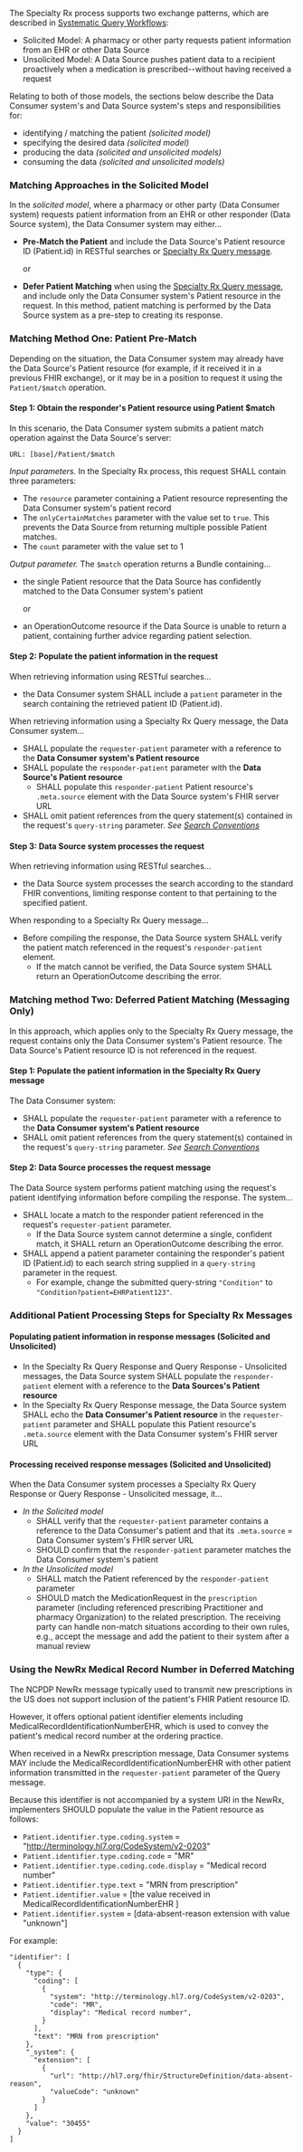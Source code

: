 ﻿The Specialty Rx process supports two exchange patterns, which are described in [Systematic Query Workflows](systematic-queries.html):

- Solicited Model: A pharmacy or other party requests patient information from an EHR or other Data Source
- Unsolicited Model: A Data Source pushes patient data to a recipient proactively when a medication is prescribed--without having received a request

Relating to both of those models, the sections below describe the Data Consumer system's and Data Source system's steps and responsibilities for: 

- identifying / matching the patient   *(solicited model)*
- specifying the desired data   *(solicited model)*
- producing the data   *(solicited and unsolicited models)*
- consuming the data   *(solicited and unsolicited models)*

<p></p>

### Matching Approaches in the Solicited Model

In the *solicited model*, where a pharmacy or other party (Data Consumer system) requests patient information from an EHR or other responder (Data Source system), the Data Consumer system may either...

- **Pre-Match the Patient** and include the Data Source's Patient resource ID  (Patient.id) in RESTful searches or [Specialty Rx Query message](StructureDefinition-specialty-rx-bundle-query.html).

  or

- **Defer Patient Matching** when using the [Specialty Rx Query message](StructureDefinition-specialty-rx-bundle-query.html), and include only the Data Consumer system's Patient resource in the request. In this method, patient matching is performed by the Data Source system as a pre-step to creating its response.

<p></p>

### Matching Method One: Patient Pre-Match

Depending on the situation, the Data Consumer system may already have the Data Source's Patient resource (for example, if it received it in a previous FHIR exchange), or it may be in a position to request it using the `Patient/$match` operation.

#### Step 1: Obtain the responder's Patient resource using Patient $match

In this scenario, the Data Consumer system submits a patient match operation against the Data Source's server: 

`URL: [base]/Patient/$match`

*Input parameters.*  In the Specialty Rx process, this request SHALL contain three parameters:

- The `resource` parameter containing a Patient resource representing the Data Consumer system's patient record
- The `onlyCertainMatches` parameter with the value set to `true`. This prevents the Data Source from returning multiple possible Patient matches.
- The `count` parameter with the value set to 1

*Output parameter.*  The `$match` operation returns a Bundle containing...

- the single Patient resource that the Data Source has confidently matched to the Data Consumer system's patient

  or 

- an OperationOutcome resource if the Data Source is unable to return a patient, containing further advice regarding patient selection.

#### Step 2: Populate the patient information in the request

When retrieving information using RESTful searches...
- the Data Consumer system SHALL include a `patient` parameter in the search containing the retrieved patient ID  (Patient.id). 

When retrieving information using a Specialty Rx Query message, the Data Consumer system...
- SHALL populate the `requester-patient` parameter with a reference to the **Data Consumer system's Patient resource** 
- SHALL populate the `responder-patient` parameter with the **Data Source's Patient resource**
  - SHALL populate this `responder-patient` Patient resource's `.meta.source` element with the Data Source system's FHIR server URL
- SHALL omit patient references from the query statement(s) contained in the request's `query-string` parameter. *See [Search Conventions](searches.html)*

#### Step 3: Data Source system processes the request

When retrieving information using RESTful searches...
- the Data Source system processes the search according to the standard FHIR conventions, limiting response content to that pertaining to the specified patient. 

When responding to a Specialty Rx Query message...
- Before compiling the response, the Data Source system SHALL verify the patient match referenced in the request's `responder-patient` element.
  - If the match cannot be verified, the Data Source system SHALL return an OperationOutcome describing the error.

<p></p>

### Matching method Two: Deferred Patient Matching (Messaging Only)

In this approach, which applies only to the Specialty Rx Query message, the request contains only the Data Consumer system's Patient resource. The Data Source's Patient resource ID is not referenced in the request.

#### Step 1: Populate the patient information in the Specialty Rx Query message

The Data Consumer system: 

- SHALL populate the `requester-patient` parameter with a reference to the **Data Consumer system's Patient resource** 
- SHALL omit patient references from the query statement(s) contained in the request's `query-string` parameter. *See [Search Conventions](searches.html)*

#### Step 2: Data Source processes the request message

The Data Source system performs patient matching using the request's patient identifying information before compiling the response. The system...

- SHALL locate a match to the responder patient referenced in the request's `requester-patient` parameter.
  - If the Data Source system cannot determine a single, confident match, it SHALL return an OperationOutcome describing the error.
- SHALL append a patient parameter containing the responder's patient ID (Patient.id) to each search string supplied in a `query-string` parameter in the request.
  - For example, change the submitted query-string `"Condition"` to `"Condition?patient=EHRPatient123"`.

<p></p>

### Additional Patient Processing Steps for Specialty Rx Messages

#### Populating patient information in response messages (Solicited and Unsolicited)

- In the Specialty Rx Query Response and Query Response - Unsolicited messages, the Data Source system SHALL populate the `responder-patient` element with a reference to the **Data Sources's Patient resource**
- In the Specialty Rx Query Response message, the Data Source system SHALL echo the **Data Consumer's Patient resource** in the `requester-patient` parameter and SHALL populate this Patient resource's `.meta.source` element with the Data Consumer system's FHIR server URL


#### Processing received response messages (Solicited and Unsolicited)

When the Data Consumer system processes a Specialty Rx Query Response or Query Response - Unsolicited message, it...

- *In the Solicited model*
  - SHALL verify that the `requester-patient` parameter contains a reference to the Data Consumer's patient and that its `.meta.source` = Data Consumer system's FHIR server URL
  - SHOULD confirm that the `responder-patient` parameter matches the Data Consumer system's patient
- *In the Unsolicited model* 
  - SHALL match the Patient referenced by the `responder-patient` parameter
  - SHOULD match the MedicationRequest in the `prescription` parameter (including referenced prescribing Practitioner and pharmacy Organization) to the related prescription. The receiving party can handle non-match situations according to their own rules, e.g., accept the message and add the patient to their system after a manual review

<p></p>

### Using the NewRx Medical Record Number in Deferred Matching

The NCPDP NewRx message typically used to transmit new prescriptions in the US does not support inclusion of the patient's FHIR Patient resource ID. 

However, it offers optional patient identifier elements including MedicalRecordIdentificationNumberEHR, which is used to convey the patient's medical record number at the ordering practice.

When received in a NewRx prescription message, Data Consumer systems MAY include the MedicalRecordIdentificationNumberEHR with other patient information transmitted in the `requester-patient` parameter of the Query message. 

Because this identifier is not accompanied by a system URI in the NewRx, implementers SHOULD populate the value in the Patient resource as follows:

- `Patient.identifier.type.coding.system` = "http://terminology.hl7.org/CodeSystem/v2-0203"
- `Patient.identifier.type.coding.code` = "MR"
- `Patient.identifier.type.coding.code.display` = "Medical record number"
- `Patient.identifier.type.text` = "MRN from prescription"
- `Patient.identifier.value` = [the value received in MedicalRecordIdentificationNumberEHR ]
- `Patient.identifier.system` = [data-absent-reason extension with value "unknown"]

For example:

```
"identifier": [
  {
    "type": {
      "coding": [
        {
          "system": "http://terminology.hl7.org/CodeSystem/v2-0203",
          "code": "MR",
          "display": "Medical record number",
        }
      ],
      "text": "MRN from prescription"
    },
    "_system": {
      "extension": [
        {
          "url": "http://hl7.org/fhir/StructureDefinition/data-absent-reason",
          "valueCode": "unknown"
        }
      ]
    },
    "value": "30455"
  }
]
```

<br/>